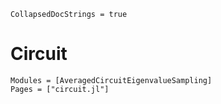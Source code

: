 ```@meta
CollapsedDocStrings = true
```

# Circuit

```@autodocs
Modules = [AveragedCircuitEigenvalueSampling]
Pages = ["circuit.jl"]
```